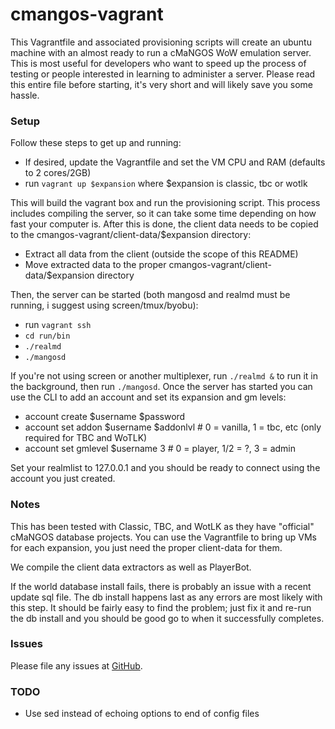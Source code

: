 # cmangos-vagrant

This Vagrantfile and associated provisioning scripts will create an ubuntu machine with an almost ready to run a cMaNGOS
WoW emulation server. This is most useful for developers who want to speed up the process of testing or people
interested in learning to administer a server. Please read this entire file before starting, it's very short and will
likely save you some hassle.

### Setup

Follow these steps to get up and running:

- If desired, update the Vagrantfile and set the VM CPU and RAM (defaults to 2 cores/2GB)
- run `vagrant up $expansion` where $expansion is classic, tbc or wotlk

This will build the vagrant box and run the provisioning script. This process includes compiling the server, so it can
take some time depending on how fast your computer is. After this is done, the client data needs to be copied to
the cmangos-vagrant/client-data/$expansion directory:

- Extract all data from the client (outside the scope of this README)
- Move extracted data to the proper cmangos-vagrant/client-data/$expansion directory

Then, the server can be started (both mangosd and realmd must be running, i suggest using screen/tmux/byobu):

- run `vagrant ssh`
- `cd run/bin`
- `./realmd`
- `./mangosd`

If you're not using screen or another multiplexer, run `./realmd &` to run it in the background, then run `./mangosd`.
Once the server has started you can use the CLI to add an account and set its expansion and gm levels:

- account create $username $password
- account set addon $username $addonlvl    # 0 = vanilla, 1 = tbc, etc (only required for TBC and WoTLK)
- account set gmlevel $username 3          # 0 = player, 1/2 = ?, 3 = admin

Set your realmlist to 127.0.0.1 and you should be ready to connect using the account you just created.

### Notes

This has been tested with Classic, TBC, and WotLK as they have "official" cMaNGOS database projects. You can use the
Vagrantfile to bring up VMs for each expansion, you just need the proper client-data for them.

We compile the client data extractors as well as PlayerBot.

If the world database install fails, there is probably an issue with a recent update sql file. The db install happens 
last as any errors are most likely with this step. It should be fairly easy to find the problem; just fix it and re-run
the db install and you should be good go to when it successfully completes.

### Issues

Please file any issues at [GitHub](https://github.com/hlarsen/cmangos-vagrant).

### TODO

- Use sed instead of echoing options to end of config files
